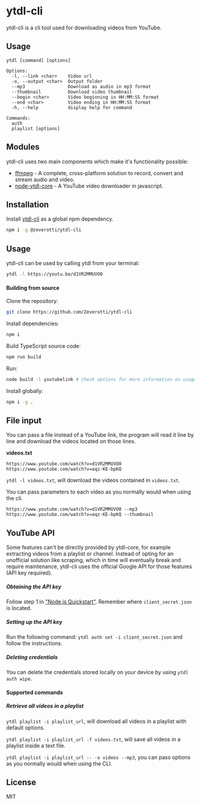 # ytdl-cli

ytdl-cli is a cli tool used for downloading videos from YouTube.

## Usage

```
ytdl [command] [options]

Options:
  -l, --link <char>    Video url
  -o, --output <char>  Output folder
  --mp3                Download as audio in mp3 format
  --thumbnail          Download video thumbnail
  --begin <char>       Video beginning in HH:MM:SS format
  --end <char>         Video ending in HH:MM:SS format
  -h, --help           display help for command

Commands:
  auth
  playlist [options]
```

## Modules

ytdl-cli uses two main components which make it's functionality possible:

- [ffmpeg] - A complete, cross-platform solution to record, convert and stream audio and video.
- [node-ytdl-core] - A YouTube video downloader in javascript.

## Installation

Install [ytdl-cli](https://www.npmjs.com/package/@zeverotti/ytdl-cli) as a global npm dependency.

```sh
npm i -g @zeverotti/ytdl-cli
```

## Usage

ytdl-cli can be used by calling ytdl from your terminal:

```sh
ytdl -l https://youtu.be/d1VR2MMUVO0
```

#### Building from source

Clone the repository:

```sh
git clone https://github.com/Zeverotti/ytdl-cli
```

Install dependencies:

```sh
npm i
```

Build TypeScript source code:

```sh
npm run build
```

Run:

```sh
node build -l youtubelink # check options for more information on usage
```

Install globally:

```sh
npm i -g .
```

## File input

You can pass a file instead of a YouTube link, the program will read it line by line and download the videos located on those lines.

**videos.txt**

```
https://www.youtube.com/watch?v=d1VR2MMUVO0
https://www.youtube.com/watch?v=aqz-KE-bpKQ
```

`ytdl -l videos.txt`, will download the videos contained in `videos.txt`.

You can pass parameters to each video as you normally would when using the cli.

```
https://www.youtube.com/watch?v=d1VR2MMUVO0 --mp3
https://www.youtube.com/watch?v=aqz-KE-bpKQ --thumbnail
```

## YouTube API

Some features can't be directly provided by ytdl-core, for example extracting videos from a playlist or channel. Instead of opting for an unofficial solution like scraping, which in time will eventually break and require maintenance, ytdl-cli uses the official Google API for those features (API key required).

##### Obtaining the API key

Follow step 1 in ["Node.js Quickstart"](https://developers.google.com/youtube/v3/quickstart/nodejs#step_1_turn_on_the). Remember where `client_secret.json` is located.

##### Setting up the API key

Run the following command: `ytdl auth set -i client_secret.json` and follow the instructions.

##### Deleting credentials

You can delete the credentials stored locally on your device by using `ytdl auth wipe`.

#### Supported commands

##### Retrieve all videos in a playlist

`ytdl playlist -i playlist_url`, will download all videos in a playlist with default options.

`ytdl playlist -i playlist_url -f videos.txt`, will save all videos in a playlist inside a text file.

`ytdl playlist -i playlist_url -- -o videos --mp3`, you can pass options as you normally would when using the CLI.

## License

MIT

[//]: #
[ffmpeg]: https://ffmpeg.org/
[node-ytdl-core]: https://github.com/fent/node-ytdl-core
